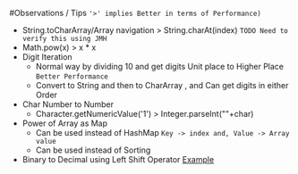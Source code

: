 #Observations / Tips `'>' implies Better in terms of Performance)`
  - String.toCharArray/Array navigation > String.charAt(index) `TODO Need to verify this using JMH`
  - Math.pow(x) > x * x
  - Digit Iteration
    - Normal way by dividing 10 and get digits Unit place to Higher Place `Better Performance`
    - Convert to String and then to CharArray , and Can get digits in either Order
  - Char Number to Number
    - Character.getNumericValue('1') > Integer.parseInt(""+char)
  - Power of Array as Map
    - Can be used instead of HashMap `Key -> index and, Value -> Array value`
    - Can be used instead of Sorting
  - Binary to Decimal using Left Shift Operator  [Example](Leetcode/src/main/java/Solution1290.java)